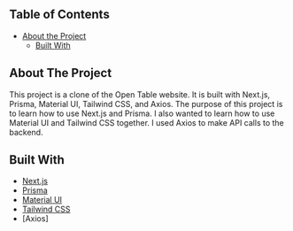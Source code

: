 ## Table of Contents

- [About the Project](#about-the-project)
  - [Built With](#built-with)

## About The Project

This project is a clone of the Open Table website. It is built with Next.js, Prisma, Material UI, Tailwind CSS, and Axios. The purpose of this project is to learn how to use Next.js and Prisma. I also wanted to learn how to use Material UI and Tailwind CSS together. I used Axios to make API calls to the backend.

## Built With

- [Next.js](https://nextjs.org/)
- [Prisma](https://www.prisma.io/)
- [Material UI](https://material-ui.com/)
- [Tailwind CSS](https://tailwindcss.com/)
- [Axios]


